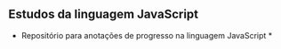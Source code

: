 ## Estudos da linguagem JavaScript

* Repositório para anotações de progresso na linguagem JavaScript *
